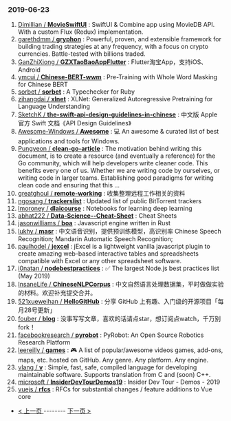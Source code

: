 ### 2019-06-23 
1. [Dimillian / **MovieSwiftUI**](https://github.com/Dimillian/MovieSwiftUI) : SwiftUI & Combine app using MovieDB API. With a custom Flux (Redux) implementation.
1. [garethdmm / **gryphon**](https://github.com/garethdmm/gryphon) : Powerful, proven, and extensible framework for building trading strategies at any frequency, with a focus on crypto currencies. Battle-tested with billions traded.
1. [GanZhiXiong / **GZXTaoBaoAppFlutter**](https://github.com/GanZhiXiong/GZXTaoBaoAppFlutter) : Flutter淘宝App，支持iOS、Android
1. [ymcui / **Chinese-BERT-wwm**](https://github.com/ymcui/Chinese-BERT-wwm) : Pre-Training with Whole Word Masking for Chinese BERT
1. [sorbet / **sorbet**](https://github.com/sorbet/sorbet) : A Typechecker for Ruby
1. [zihangdai / **xlnet**](https://github.com/zihangdai/xlnet) : XLNet: Generalized Autoregressive Pretraining for Language Understanding
1. [SketchK / **the-swift-api-design-guidelines-in-chinese**](https://github.com/SketchK/the-swift-api-design-guidelines-in-chinese) : 中文版 Apple 官方 Swift 文档《API Design Guidelines》
1. [Awesome-Windows / **Awesome**](https://github.com/Awesome-Windows/Awesome) : 💻 An awesome & curated list of best applications and tools for Windows.
1. [Pungyeon / **clean-go-article**](https://github.com/Pungyeon/clean-go-article) : The motivation behind writing this document, is to create a resource (and eventually a reference) for the Go community, which will help developers write cleaner code. This benefits every one of us. Whether we are writing code by ourselves, or writing code in larger teams. Establishing good paradigms for writing clean code and ensuring that this …
1. [greatghoul / **remote-working**](https://github.com/greatghoul/remote-working) : 收集整理远程工作相关的资料
1. [ngosang / **trackerslist**](https://github.com/ngosang/trackerslist) : Updated list of public BitTorrent trackers
1. [lmoroney / **dlaicourse**](https://github.com/lmoroney/dlaicourse) : Notebooks for learning deep learning
1. [abhat222 / **Data-Science--Cheat-Sheet**](https://github.com/abhat222/Data-Science--Cheat-Sheet) : Cheat Sheets
1. [jasonwilliams / **boa**](https://github.com/jasonwilliams/boa) : Javascript engine written in Rust
1. [lukhy / **masr**](https://github.com/lukhy/masr) : 中文语音识别，提供预训练模型，高识别率 Chinese Speech Recognition; Mandarin Automatic Speech Recognition;
1. [paulhodel / **jexcel**](https://github.com/paulhodel/jexcel) : jExcel is a lightweight vanilla javascript plugin to create amazing web-based interactive tables and spreadsheets compatible with Excel or any other spreadsheet software.
1. [i0natan / **nodebestpractices**](https://github.com/i0natan/nodebestpractices) : ✅ The largest Node.js best practices list (May 2019)
1. [InsaneLife / **ChineseNLPCorpus**](https://github.com/InsaneLife/ChineseNLPCorpus) : 中文自然语言处理数据集，平时做做实验的材料。欢迎补充提交合并。
1. [521xueweihan / **HelloGitHub**](https://github.com/521xueweihan/HelloGitHub) : 分享 GitHub 上有趣、入门级的开源项目「每月28号更新」
1. [fouber / **blog**](https://github.com/fouber/blog) : 没事写写文章，喜欢的话请点star，想订阅点watch，千万别fork！
1. [facebookresearch / **pyrobot**](https://github.com/facebookresearch/pyrobot) : PyRobot: An Open Source Robotics Research Platform
1. [leereilly / **games**](https://github.com/leereilly/games) : 🎮 A list of popular/awesome videos games, add-ons, maps, etc. hosted on GitHub. Any genre. Any platform. Any engine.
1. [vlang / **v**](https://github.com/vlang/v) : Simple, fast, safe, compiled language for developing maintainable software. Supports translation from C and (soon) C++.
1. [microsoft / **InsiderDevTourDemos19**](https://github.com/microsoft/InsiderDevTourDemos19) : Insider Dev Tour - Demos - 2019
1. [vuejs / **rfcs**](https://github.com/vuejs/rfcs) : RFCs for substantial changes / feature additions to Vue core 

- [ < 上一页 ](https://github.com/able8/github-trending-daily-record/blob/master/2019-06-22.md) -------- [ 下一页 > ](https://github.com/able8/github-trending-daily-record/blob/master/2019-06-24.md)